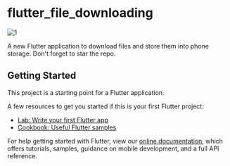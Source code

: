 # flutter_file_downloading


![1](https://user-images.githubusercontent.com/16588377/74441033-23722c00-4e95-11ea-9ab6-54fbd9ebada9.png)

A new Flutter application to download files and store them into phone storage.
Don't forget to star the repo.


## Getting Started

This project is a starting point for a Flutter application.

A few resources to get you started if this is your first Flutter project:

- [Lab: Write your first Flutter app](https://flutter.dev/docs/get-started/codelab)
- [Cookbook: Useful Flutter samples](https://flutter.dev/docs/cookbook)

For help getting started with Flutter, view our
[online documentation](https://flutter.dev/docs), which offers tutorials,
samples, guidance on mobile development, and a full API reference.
